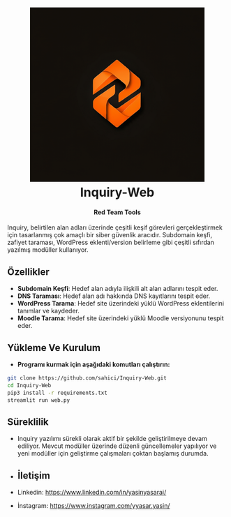 <h1 align="center">
  <a href="https://github.com/sahici/Inquiry"><img src="https://raw.githubusercontent.com/sahici/sahici/refs/heads/main/inquiry.jpg" alt="Inquiry" width="400" height="400"></a>
  <br>
  Inquiry-Web
  <br>
</h1>

<h4 align="center">Red Team Tools</h4>

Inquiry, belirtilen alan adları üzerinde çeşitli keşif görevleri gerçekleştirmek için tasarlanmış çok amaçlı bir siber güvenlik aracıdır. Subdomain keşfi, zafiyet taraması, WordPress eklenti/version belirleme gibi çeşitli sıfırdan yazılmış modüller kullanıyor.

## Özellikler

- **Subdomain Keşfi**: Hedef alan adıyla ilişkili alt alan adlarını tespit eder.
- **DNS Taraması**: Hedef alan adı hakkında DNS kayıtlarını tespit eder.
- **WordPress Tarama**: Hedef site üzerindeki yüklü WordPress eklentilerini tanımlar ve kaydeder.
- **Moodle Tarama**: Hedef site üzerindeki yüklü Moodle versiyonunu tespit eder.

## Yükleme Ve Kurulum

- **Programı kurmak için aşağıdaki komutları çalıştırın:**

```bash
git clone https://github.com/sahici/Inquiry-Web.git
cd Inquiry-Web
pip3 install -r requirements.txt
streamlit run web.py
```

## Süreklilik

- Inquiry yazılımı sürekli olarak aktif bir şekilde geliştirilmeye devam ediliyor. Mevcut modüller üzerinde düzenli güncellemeler yapılıyor ve yeni modüller için geliştirme çalışmaları çoktan başlamış durumda.

- ## İletişim
- Linkedin: https://www.linkedin.com/in/yasinyasarai/
- İnstagram: https://www.instagram.com/yyasar.yasin/
